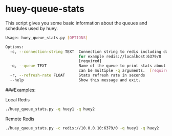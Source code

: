 # huey-queue-stats
This script gives you some basic information about the queues and schedules used by huey.

```bash
Usage: huey_queue_stats.py [OPTIONS]

Options:
  -c, --connection-string TEXT  Connection string to redis including database.
                                for example redis://localhost:6379/0
                                [required]
  -q, --queue TEXT              Name of the queue to print stats about. There
                                can be multiple -q arguments.  [required]
  -r, --refresh-rate FLOAT      Stats refresh rate in seconds
  --help                        Show this message and exit.

```


###Examples:

Local Redis
```bash
./huey_queue_stats.py -q huey1 -q huey2
```
Remote Redis
```bash
./huey_queue_stats.py -c redis://10.0.0.10:6379/0 -q huey1 -q huey2
```
